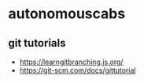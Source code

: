 # autonomouscabs

## git tutorials
- https://learngitbranching.js.org/
- https://git-scm.com/docs/gittutorial
